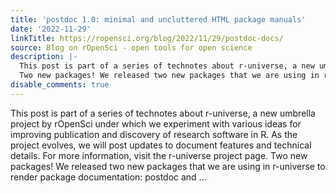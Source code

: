 ```yaml
---
title: 'postdoc 1.0: minimal and uncluttered HTML package manuals'
date: '2022-11-29'
linkTitle: https://ropensci.org/blog/2022/11/29/postdoc-docs/
source: Blog on rOpenSci - open tools for open science
description: |-
  This post is part of a series of technotes about r-universe, a new umbrella project by rOpenSci under which we experiment with various ideas for improving publication and discovery of research software in R. As the project evolves, we will post updates to document features and technical details. For more information, visit the r-universe project page.
  Two new packages! We released two new packages that we are using in r-universe to render package documentation: postdoc and ...
disable_comments: true
---
```

This post is part of a series of technotes about r-universe, a new umbrella project by rOpenSci under which we experiment with various ideas for improving publication and discovery of research software in R. As the project evolves, we will post updates to document features and technical details. For more information, visit the r-universe project page.
Two new packages! We released two new packages that we are using in r-universe to render package documentation: postdoc and ...